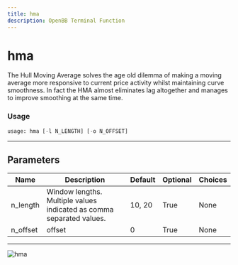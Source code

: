 ```yaml
---
title: hma
description: OpenBB Terminal Function
---
```


# hma

The Hull Moving Average solves the age old dilemma of making a moving average more responsive to current price activity whilst maintaining curve smoothness. In fact the HMA almost eliminates lag altogether and manages to improve smoothing at the same time.

### Usage 
```python
usage: hma [-l N_LENGTH] [-o N_OFFSET]
```

---
## Parameters

| Name | Description | Default | Optional | Choices |
| ---- | ----------- | ------- | -------- | ------- |
| n_length | Window lengths. Multiple values indicated as comma separated values. | 10, 20 | True | None |
| n_offset | offset | 0 | True | None |


---
![hma](https://user-images.githubusercontent.com/46355364/154310988-2e97c166-a3b9-49ae-abcd-2c1b37309072.png)

